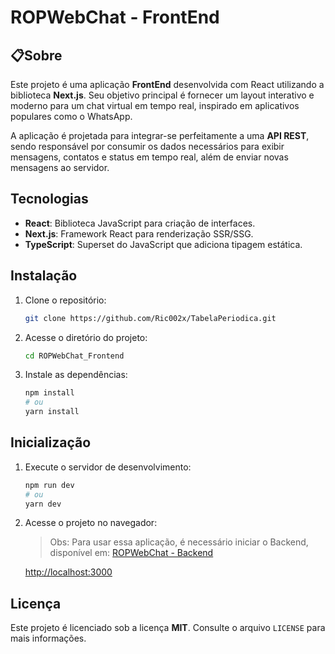 # ROPWebChat - FrontEnd

## 📋Sobre

Este projeto é uma aplicação **FrontEnd** desenvolvida com React utilizando a biblioteca **Next.js**. Seu objetivo principal é fornecer um layout interativo e moderno para um chat virtual em tempo real, inspirado em aplicativos populares como o WhatsApp.

A aplicação é projetada para integrar-se perfeitamente a uma **API REST**, sendo responsável por consumir os dados necessários para exibir mensagens, contatos e status em tempo real, além de enviar novas mensagens ao servidor.


## Tecnologias
- **React**: Biblioteca JavaScript para criação de interfaces.
- **Next.js**: Framework React para renderização SSR/SSG.
- **TypeScript**: Superset do JavaScript que adiciona tipagem estática.


## Instalação

1. Clone o repositório:

   ```bash
   git clone https://github.com/Ric002x/TabelaPeriodica.git
   ```
2. Acesse o diretório do projeto:

   ```bash
   cd ROPWebChat_Frontend
   ```
3. Instale as dependências:

   ```bash
   npm install
   # ou
   yarn install
   ```

## Inicialização

1. Execute o servidor de desenvolvimento:

   ```bash
   npm run dev
   # ou
   yarn dev
   ```

2. Acesse o projeto no navegador:
    > Obs: Para usar essa aplicação, é necessário iniciar o Backend, disponível em: [ROPWebChat - Backend](https://github.com/Ric002x/ROPWebChat_Backend)

   [http://localhost:3000](http://localhost:3000)

## Licença
Este projeto é licenciado sob a licença **MIT**. Consulte o arquivo `LICENSE` para mais informações.

